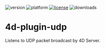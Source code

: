 ![version](https://img.shields.io/badge/version-16%2B-8331AE)
![platform](https://img.shields.io/static/v1?label=platform&message=osx-64&color=blue)
[![license](https://img.shields.io/github/license/miyako/4d-plugin-udp)](LICENSE)
![downloads](https://img.shields.io/github/downloads/miyako/4d-plugin-udp/total)

4d-plugin-udp
=============

Listens to UDP packet broadcast by 4D Server.

